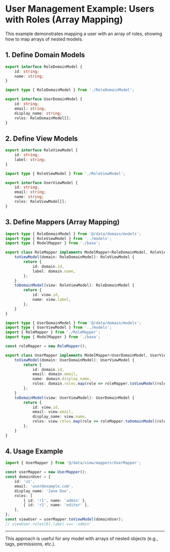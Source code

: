 # User Management Example: Users with Roles (Array Mapping)

This example demonstrates mapping a user with an array of roles, showing how to map arrays of nested models.

## 1. Define Domain Models

```ts [domain/models/RoleDomainModel.ts]
export interface RoleDomainModel {
    id: string;
    name: string;
}
```

```ts [domain/models/UserDomainModel.ts]
import type { RoleDomainModel } from './RoleDomainModel';

export interface UserDomainModel {
    id: string;
    email: string;
    display_name: string;
    roles: RoleDomainModel[];
}
```

## 2. Define View Models

```ts [view/models/RoleViewModel.ts]
export interface RoleViewModel {
    id: string;
    label: string;
}
```

```ts [view/models/UserViewModel.ts]
import type { RoleViewModel } from './RoleViewModel';

export interface UserViewModel {
    id: string;
    email: string;
    name: string;
    roles: RoleViewModel[];
}
```

## 3. Define Mappers (Array Mapping)

```ts [view/mappers/RoleMapper.ts]
import type { RoleDomainModel } from '@/data/domain/models';
import type { RoleViewModel } from '../models';
import type { ModelMapper } from './base';

export class RoleMapper implements ModelMapper<RoleDomainModel, RoleViewModel> {
    toViewModel(domain: RoleDomainModel): RoleViewModel {
        return {
            id: domain.id,
            label: domain.name,
        };
    }
    toDomainModel(view: RoleViewModel): RoleDomainModel {
        return {
            id: view.id,
            name: view.label,
        };
    }
}
```

```ts [view/mappers/UserMapper.ts]
import type { UserDomainModel } from '@/data/domain/models';
import type { UserViewModel } from '../models';
import { RoleMapper } from './RoleMapper';
import type { ModelMapper } from './base';

const roleMapper = new RoleMapper();

export class UserMapper implements ModelMapper<UserDomainModel, UserViewModel> {
    toViewModel(domain: UserDomainModel): UserViewModel {
        return {
            id: domain.id,
            email: domain.email,
            name: domain.display_name,
            roles: domain.roles.map(role => roleMapper.toViewModel(role)),
        };
    }
    toDomainModel(view: UserViewModel): UserDomainModel {
        return {
            id: view.id,
            email: view.email,
            display_name: view.name,
            roles: view.roles.map(role => roleMapper.toDomainModel(role)),
        };
    }
}
```

## 4. Usage Example

```ts [usage-example.ts]
import { UserMapper } from '@/data/view/mappers/UserMapper';

const userMapper = new UserMapper();
const domainUser = {
    id: 'u1',
    email: 'user@example.com',
    display_name: 'Jane Doe',
    roles: [
        { id: 'r1', name: 'admin' },
        { id: 'r2', name: 'editor' },
    ],
};
const viewUser = userMapper.toViewModel(domainUser);
// viewUser.roles[0].label === 'admin'
```

---

This approach is useful for any model with arrays of nested objects (e.g., tags, permissions, etc.).
